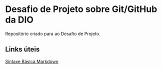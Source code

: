 # Desafio de Projeto sobre Git/GitHub da DIO
Repositório criado para ao Desafio de Projeto.


## Links úteis
[Sintaxe Básica Markdown](https://www.markdownguide.org/basic-syntax/)
